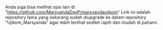 Anda juga bisa melihat opsi lain di "https://github.com/MarsyandaDwiP/marsyandaujikom"
Link ini adalah repository lama yang sekarang sudah diupgrade ke dalam repository  "Ujikom_Marsyanda"  agar lebih terlihat sedikit rapih dan mudah di pahami.
